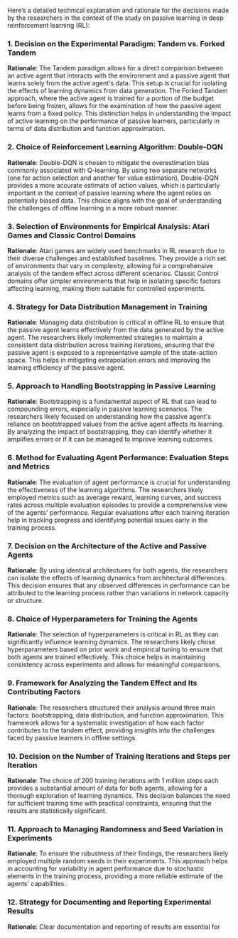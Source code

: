 Here’s a detailed technical explanation and rationale for the decisions made by the researchers in the context of the study on passive learning in deep reinforcement learning (RL):

### 1. Decision on the Experimental Paradigm: Tandem vs. Forked Tandem
**Rationale**: The Tandem paradigm allows for a direct comparison between an active agent that interacts with the environment and a passive agent that learns solely from the active agent's data. This setup is crucial for isolating the effects of learning dynamics from data generation. The Forked Tandem approach, where the active agent is trained for a portion of the budget before being frozen, allows for the examination of how the passive agent learns from a fixed policy. This distinction helps in understanding the impact of active learning on the performance of passive learners, particularly in terms of data distribution and function approximation.

### 2. Choice of Reinforcement Learning Algorithm: Double-DQN
**Rationale**: Double-DQN is chosen to mitigate the overestimation bias commonly associated with Q-learning. By using two separate networks (one for action selection and another for value estimation), Double-DQN provides a more accurate estimate of action values, which is particularly important in the context of passive learning where the agent relies on potentially biased data. This choice aligns with the goal of understanding the challenges of offline learning in a more robust manner.

### 3. Selection of Environments for Empirical Analysis: Atari Games and Classic Control Domains
**Rationale**: Atari games are widely used benchmarks in RL research due to their diverse challenges and established baselines. They provide a rich set of environments that vary in complexity, allowing for a comprehensive analysis of the tandem effect across different scenarios. Classic Control domains offer simpler environments that help in isolating specific factors affecting learning, making them suitable for controlled experiments.

### 4. Strategy for Data Distribution Management in Training
**Rationale**: Managing data distribution is critical in offline RL to ensure that the passive agent learns effectively from the data generated by the active agent. The researchers likely implemented strategies to maintain a consistent data distribution across training iterations, ensuring that the passive agent is exposed to a representative sample of the state-action space. This helps in mitigating extrapolation errors and improving the learning efficiency of the passive agent.

### 5. Approach to Handling Bootstrapping in Passive Learning
**Rationale**: Bootstrapping is a fundamental aspect of RL that can lead to compounding errors, especially in passive learning scenarios. The researchers likely focused on understanding how the passive agent's reliance on bootstrapped values from the active agent affects its learning. By analyzing the impact of bootstrapping, they can identify whether it amplifies errors or if it can be managed to improve learning outcomes.

### 6. Method for Evaluating Agent Performance: Evaluation Steps and Metrics
**Rationale**: The evaluation of agent performance is crucial for understanding the effectiveness of the learning algorithms. The researchers likely employed metrics such as average reward, learning curves, and success rates across multiple evaluation episodes to provide a comprehensive view of the agents' performance. Regular evaluations after each training iteration help in tracking progress and identifying potential issues early in the training process.

### 7. Decision on the Architecture of the Active and Passive Agents
**Rationale**: By using identical architectures for both agents, the researchers can isolate the effects of learning dynamics from architectural differences. This decision ensures that any observed differences in performance can be attributed to the learning process rather than variations in network capacity or structure.

### 8. Choice of Hyperparameters for Training the Agents
**Rationale**: The selection of hyperparameters is critical in RL as they can significantly influence learning dynamics. The researchers likely chose hyperparameters based on prior work and empirical tuning to ensure that both agents are trained effectively. This choice helps in maintaining consistency across experiments and allows for meaningful comparisons.

### 9. Framework for Analyzing the Tandem Effect and Its Contributing Factors
**Rationale**: The researchers structured their analysis around three main factors: bootstrapping, data distribution, and function approximation. This framework allows for a systematic investigation of how each factor contributes to the tandem effect, providing insights into the challenges faced by passive learners in offline settings.

### 10. Decision on the Number of Training Iterations and Steps per Iteration
**Rationale**: The choice of 200 training iterations with 1 million steps each provides a substantial amount of data for both agents, allowing for a thorough exploration of learning dynamics. This decision balances the need for sufficient training time with practical constraints, ensuring that the results are statistically significant.

### 11. Approach to Managing Randomness and Seed Variation in Experiments
**Rationale**: To ensure the robustness of their findings, the researchers likely employed multiple random seeds in their experiments. This approach helps in accounting for variability in agent performance due to stochastic elements in the training process, providing a more reliable estimate of the agents' capabilities.

### 12. Strategy for Documenting and Reporting Experimental Results
**Rationale**: Clear documentation and reporting of results are essential for